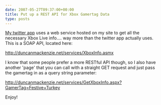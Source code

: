 ```yaml
---
date: 2007-05-27T09:37:00+00:00
title: Put up a REST API for Xbox Gamertag Data
type: posts
---
```

[My twitter app](http://www.duncanmackenzie.net/blog/connect-your-xbox-360-gamertag-to-twitter/) uses a web service hosted on my site to get all the necessary Xbox Live info.... way more than the twitter app actually uses. This is a SOAP API, located here:

<http://duncanmackenzie.net/services/XboxInfo.asmx>



I know that some people prefer a more RESTful API though, so I also have another 'page' that you can call with a straight GET request and just pass the gamertag in as a query string parameter:

<http://duncanmackenzie.net/services/GetXboxInfo.aspx?GamerTag=Festive+Turkey>



Enjoy!
